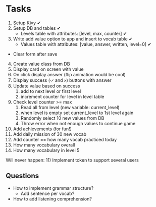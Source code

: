# Tasks

1) Setup Kivy ✔
2) Setup DB and tables ✔
   - Levels table with attributes: [level, max, counter] ✔
3) Write add value option to app and insert to vocab table ✔
   - Values table with attributes: [value, answer, written, level=0] ✔
- Clear form after save
4) Create value class from DB
5) Display card on screen with value
6) On click display answer (flip animation would be cool)
7) Display success (✓ and 𐄂) buttons with answer
8) Update value based on success
   1) add to next level or first level
   2) increment counter for level in level table
9) Check level counter >= max 
   1) Read all from level (new variable: current_level)
   2) when level is empty set current_level to 1st level again
   3) Randomly select 10 new values from DB
   4) Throw error when not enough values to continue game
10) Add achievements (for fun!)
   1) Add daily mission of 30 new vocab
   2) Add counter == how many vocab practiced today
   3) How many vocabulary overall
   4) How many vocabulary in level 5

Will never happen: 11) Implement token to support several users

## Questions

- How to implement grammar structure?
     - Add sentence per vocab?
- How to add listening comprehension?
